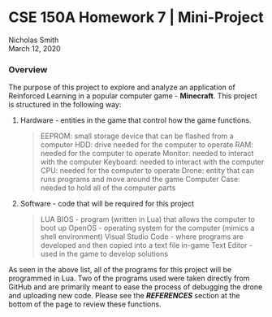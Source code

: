# CSE 150A Homework 7 | Mini-Project <br>
Nicholas Smith <br>
March 12, 2020

### Overview
The purpose of this project to explore and analyze an application of Reinforced Learning in a popular computer game - <b>Minecraft</b>. This project is structured in the following way:

1. Hardware - entities in the game that control how the game functions. 
    > EEPROM: small storage device that can be flashed from a computer
    > HDD: drive needed for the computer to operate
    > RAM: needed for the computer to operate
    > Monitor: needed to interact with the computer
    > Keyboard: needed to interact with the computer
    > CPU: needed for the computer to operate
    > Drone: entity that can runs programs and move around the game
    > Computer Case: needed to hold all of the computer parts
2. Software - code that will be required for this project
    > LUA BIOS - program (written in Lua) that allows the computer to boot up
    > OpenOS - operating system for the computer (mimics a shell environment)
    > Visual Studio Code - where programs are developed and then copied into a text file in-game
    > Text Editor - used in the game to develop solutions

As seen in the above list, all of the programs for this project will be programmed in Lua. Two of the programs used were taken directly from GitHub and are primarily meant to ease the process of debugging the drone and uploading new code. Please see the <i><b>REFERENCES</i></b> section at the bottom of the page to review these functions.